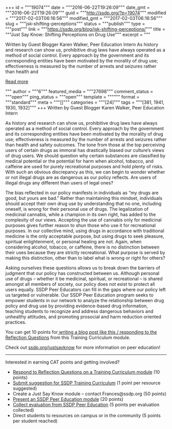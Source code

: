 +++
id = """19074"""
date = """2016-06-22T19:26:09"""
date_gmt = """2016-06-22T19:26:09"""
guid = """http://ssdp.org/?p=19074"""
modified = """2017-02-03T06:16:56"""
modified_gmt = """2017-02-03T06:16:56"""
slug = """jsk-shifting-perceptions"""
status = """publish"""
type = """post"""
link = """https://ssdp.org/blog/jsk-shifting-perceptions/"""
title = """Just Say Know: Shifting Perceptions on Drug Use"""
excerpt = """<p>Written by Guest Blogger Karen Walker, Peer Education Intern As history and research can show us, prohibitive drug laws have always operated as a method of social control. Every approach by the government and its corresponding entities have been motivated by the morality of drug use; effectiveness is measured by the number of arrests and seizures rather than health and</p>
<div class="h10"></div>
<p><a class="more-link2 flat" href="https://ssdp.org/blog/jsk-shifting-perceptions/">Read more</a></p>
"""
author = """6"""
featured_media = """27698"""
comment_status = """open"""
ping_status = """open"""
template = """"""
format = """standard"""
meta = """[]"""
categories = """[24]"""
tags = """[381, 1941, 1930, 1932]"""
+++
<span style="font-weight: 400;">Written by Guest Blogger Karen Walker, Peer Education Intern</span>

<span style="font-weight: 400;">As history and research can show us, prohibitive drug laws have always operated as a method of social control. Every approach by the government and its corresponding entities have been motivated by the morality of drug use; effectiveness is measured by the number of arrests and seizures rather than health and safety outcomes. The tone from those at the top perceiving users of certain drugs as immoral has drastically biased our culture’s views of drug users. We should question why certain substances are classified by medical potential or the potential for harm when alcohol, tobacco, and caffeine are used for purely recreational purposes and hold plenty of risks. With such an obvious discrepancy as this, we can begin to wonder whether or not illegal drugs are as dangerous as our policy reflects. Are users of illegal drugs any different than users of legal ones?</span>

<span style="font-weight: 400;">The bias reflected in our policy manifests in individuals as “my drugs are good, but yours are bad.” Rather than maintaining this mindset, individuals should accept their own drug use by understanding that no one, including oneself, is wrong for their personal use of drugs. The legalization of medicinal cannabis, while a champion in its own right, has added to the complexity of our views. Accepting the use of cannabis only for medicinal purposes gives further reason to shun those who use it for recreational purposes. In our collective mind, using drugs in accordance with traditional medicine is the only acceptable purpose, but using drugs to seek pleasure, spiritual enlightenment, or personal healing are not. Again, when considering alcohol, tobacco, or caffeine, there is no distinction between their uses because they are strictly recreational. What purpose is served by making this distinction, other than to label what is wrong or right for others?</span>

<span style="font-weight: 400;">Asking ourselves these questions allows us to break down the barriers of judgment that our policy has constructed between us. Although personal use of drugs &#8211; whether it be medicinal, spiritual, or recreational &#8211; is shared amongst all members of society, our policy does not exist to protect all users equally. SSDP Peer Educators can fill in the gaps where our policy left us targeted or vulnerable. </span><span style="font-weight: 400;">Our SSDP Peer Education program seeks to empower students in our network to analyze the relationship between drug policy and drug use by providing evidence-based drug information, teaching students to recognize and address dangerous behaviors and unhealthy attitudes, and promoting prosocial and harm reduction oriented practices.</span>

<span style="font-weight: 400;">You can get 10 points for</span><a href="https://docs.google.com/a/ssdp.org/forms/d/1fL4mzoXuIkMIBQHfOuhTUv8pinf-4R2ZsrRYuEGoyH4/edit"><span style="font-weight: 400;"> writing a blog post like this / responding to the Reflection Questions</span></a><span style="font-weight: 400;"> from this Training Curriculum module.</span>

<span style="font-weight: 400;">Check out </span><a href="http://ssdp.org/justsayknow"><span style="font-weight: 400;">ssdp.org/justsayknow</span></a><span style="font-weight: 400;"> for more information on peer education!</span>

<hr />

<span style="font-weight: 400;">Interested in earning CAT points and getting involved?</span>
<ul>
	<li style="font-weight: 400;"><a href="https://docs.google.com/a/ssdp.org/forms/d/1fL4mzoXuIkMIBQHfOuhTUv8pinf-4R2ZsrRYuEGoyH4/edit"><span style="font-weight: 400;">Respond to Reflection Questions on a Training Curriculum module</span></a><span style="font-weight: 400;"> (10 points)</span></li>
	<li style="font-weight: 400;"><a href="https://docs.google.com/a/ssdp.org/forms/d/1v-Hefpsi2L9X6A8Sg84nNTxIyVqWx2wKpXxteHCLPn4/viewform"><span style="font-weight: 400;">Submit suggestion for SSDP Training Curriculum</span></a><span style="font-weight: 400;"> (1 point per resource suggested)</span></li>
	<li style="font-weight: 400;"><span style="font-weight: 400;">Create a Just Say Know module &#8211; contact Frances@ssdp.org (50 points)</span></li>
	<li style="font-weight: 400;"><a href="http://ssdp.org/justsayknow"><span style="font-weight: 400;">Present an SSDP Peer Education module</span></a><span style="font-weight: 400;"> (20 points)</span></li>
	<li style="font-weight: 400;"><a href="https://docs.google.com/a/ssdp.org/forms/d/1ig7cLJcY67NOb6HRnbNnoFeKJ4LmXGiQRRxvkYvYTlE/edit?usp=drive_web"><span style="font-weight: 400;">Collect evaluation from SSDP Peer Education</span></a><span style="font-weight: 400;"> (5 points per evaluation collected)</span></li>
	<li style="font-weight: 400;"><span style="font-weight: 400;">Direct students to resources on campus or in the community (5 points per student reached)</span></li>
</ul>
&nbsp;
